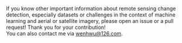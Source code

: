 If you know other important information about remote sensing change detection, especially datasets or challenges in the context of machine learning and aerial or satellite imagery, please open an issue or a pull request! Thank you for your contribution!   
You can also contact me via wenhwu@126.com.   